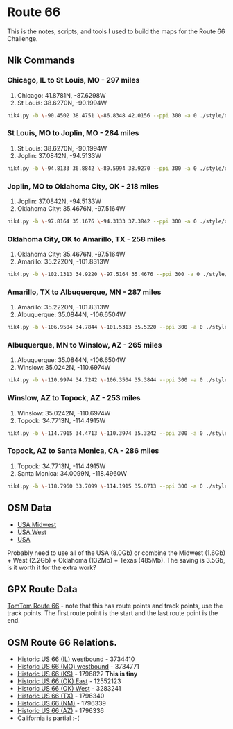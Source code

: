 # Route 66
This is the notes, scripts, and tools I used to build the maps for the Route 66 Challenge.

## Nik Commands

### Chicago, IL to St Louis, MO - 297 miles
1. Chicago: 41.8781N, -87.6298W
2. St Louis: 38.6270N, -90.1994W

```bash
nik4.py -b \-90.4502 38.4751 \-86.8348 42.0156 --ppi 300 -a 0 ./style/openstreetmap-carto/mapnik.xml images/stage-01.png
```

### St Louis, MO to Joplin, MO - 284 miles
1. St Louis: 38.6270N, -90.1994W
2. Joplin: 37.0842N, -94.5133W

```bash
nik4.py -b \-94.8133 36.8842 \-89.5994 38.9270 --ppi 300 -a 0 ./style/openstreetmap-carto/mapnik.xml images/stage-02.png
```

### Joplin, MO to Oklahoma City, OK - 218 miles
1. Joplin: 37.0842N, -94.5133W
2. Oklahoma City: 35.4676N, -97.5164W

```bash
nik4.py -b \-97.8164 35.1676 \-94.3133 37.3842 --ppi 300 -a 0 ./style/openstreetmap-carto/mapnik.xml images/stage-03.png
```

### Oklahoma City, OK to Amarillo, TX - 258 miles
1. Oklahoma City: 35.4676N, -97.5164W
2. Amarillo: 35.2220N, -101.8313W

```bash
nik4.py -b \-102.1313 34.9220 \-97.5164 35.4676 --ppi 300 -a 0 ./style/openstreetmap-carto/mapnik.xml images/stage-04.png
```

### Amarillo, TX to Albuquerque, MN - 287 miles
1. Amarillo: 35.2220N, -101.8313W
2. Albuquerque: 35.0844N, -106.6504W

```bash
nik4.py -b \-106.9504 34.7844 \-101.5313 35.5220 --ppi 300 -a 0 ./style/openstreetmap-carto/mapnik.xml images/stage-05.png
```

### Albuquerque, MN to Winslow, AZ - 265 miles
1. Albuquerque: 35.0844N, -106.6504W
2. Winslow: 35.0242N, -110.6974W

```bash
nik4.py -b \-110.9974 34.7242 \-106.3504 35.3844 --ppi 300 -a 0 ./style/openstreetmap-carto/mapnik.xml images/stage-06.png
```

### Winslow, AZ to Topock, AZ - 253 miles
1. Winslow: 35.0242N, -110.6974W
2. Topock: 34.7713N, -114.4915W

```bash
nik4.py -b \-114.7915 34.4713 \-110.3974 35.3242 --ppi 300 -a 0 ./style/openstreetmap-carto/mapnik.xml images/stage-07.png
```

### Topock, AZ to Santa Monica, CA - 286 miles
1. Topock: 34.7713N, -114.4915W
2. Santa Monica: 34.0099N, -118.4960W

```bash
nik4.py -b \-118.7960 33.7099 \-114.1915 35.0713 --ppi 300 -a 0 ./style/openstreetmap-carto/mapnik.xml images/stage-08.png
```

## OSM Data
+ [USA Midwest](https://download.geofabrik.de/north-america/us-midwest.html)
+ [USA West](https://download.geofabrik.de/north-america/us-west.html)
+ [USA](https://download.geofabrik.de/north-america/us.html)

Probably need to use all of the USA (8.0Gb) or combine the Midwest (1.6Gb) + West (2.2Gb) + Oklahoma (132Mb) + Texas (485Mb).  The saving is 3.5Gb, is it worth it for the extra work?

## GPX Route Data
[TomTom Route 66](https://mydrive.tomtom.com/en_gb/#mode=itinerary+viewport=38.05254,-106.94134,4.49,0,-0+itinerary=%7B%22id%22:%2288762ed9-7168-45df-86f2-22af671eff74%22%7D+ver=3) - note that this has route points and track points, use the track points.  The first route point is the start and the last route point is the end.

## OSM Route 66 Relations.
+ [Historic US 66 (IL) westbound](https://www.openstreetmap.org/relation/3734410) - 3734410
+ [Historic US 66 (MO) westbound](https://www.openstreetmap.org/relation/3734771) - 3734771
+ [Historic US 66 (KS)](https://www.openstreetmap.org/relation/1796822) - 1796822  **This is tiny**
+ [Historic US 66 (OK) East](https://www.openstreetmap.org/relation/12442123) - 12552123
+ [Historic US 66 (OK) West](https://www.openstreetmap.org/relation/3283241) - 3283241
+ [Historic US 66 (TX)](https://www.openstreetmap.org/relation/1796340) - 1796340
+ [Historic US 66 (NM)](https://www.openstreetmap.org/relation/1796339) - 1796339
+ [Historic US 66 (AZ)](https://www.openstreetmap.org/relation/1796336) - 1796336
+ California is partial :-(